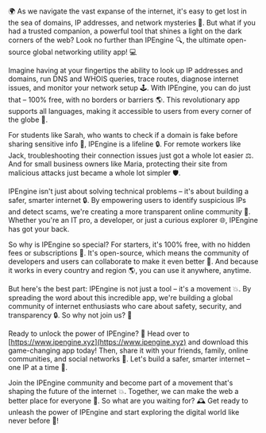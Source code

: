 🌍 As we navigate the vast expanse of the internet, it's easy to get lost in the sea of domains, IP addresses, and network mysteries 📡. But what if you had a trusted companion, a powerful tool that shines a light on the dark corners of the web? Look no further than IPEngine 🔍, the ultimate open-source global networking utility app! 💻

Imagine having at your fingertips the ability to look up IP addresses and domains, run DNS and WHOIS queries, trace routes, diagnose internet issues, and monitor your network setup 🕹️. With IPEngine, you can do just that – 100% free, with no borders or barriers 🌎. This revolutionary app supports all languages, making it accessible to users from every corner of the globe 🤝.

For students like Sarah, who wants to check if a domain is fake before sharing sensitive info 💸, IPEngine is a lifeline 🔒. For remote workers like Jack, troubleshooting their connection issues just got a whole lot easier ⚖️. And for small business owners like Maria, protecting their site from malicious attacks just became a whole lot simpler 🛡️.

IPEngine isn't just about solving technical problems – it's about building a safer, smarter internet 🔒. By empowering users to identify suspicious IPs and detect scams, we're creating a more transparent online community 👥. Whether you're an IT pro, a developer, or just a curious explorer 🌐, IPEngine has got your back.

So why is IPEngine so special? For starters, it's 100% free, with no hidden fees or subscriptions 💸. It's open-source, which means the community of developers and users can collaborate to make it even better 🔧. And because it works in every country and region 🌎, you can use it anywhere, anytime.

But here's the best part: IPEngine is not just a tool – it's a movement 💥. By spreading the word about this incredible app, we're building a global community of internet enthusiasts who care about safety, security, and transparency 🔒. So why not join us? 🤝

Ready to unlock the power of IPEngine? 🚀 Head over to [https://www.ipengine.xyz](https://www.ipengine.xyz) and download this game-changing app today! Then, share it with your friends, family, online communities, and social networks 📱. Let's build a safer, smarter internet – one IP at a time 🔗.

Join the IPEngine community and become part of a movement that's shaping the future of the internet 💥. Together, we can make the web a better place for everyone 🌈. So what are you waiting for? 🕰️ Get ready to unleash the power of IPEngine and start exploring the digital world like never before 🔮!